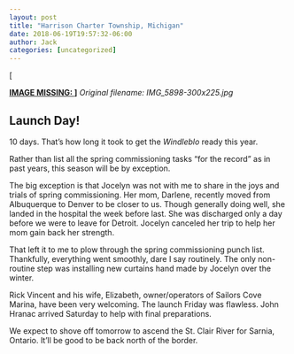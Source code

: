 ```yaml
---
layout: post
title: "Harrison Charter Township, Michigan"
date: 2018-06-19T19:57:32-06:00
author: Jack
categories: [uncategorized]
---
```


[<!-- IMAGE PLACEHOLDER
Original URL: http://windleblo.com/wp-content/uploads/2018/06/IMG_5898-300x225.jpg
Filename: IMG_5898-300x225.jpg
Date path: 2018/06/IMG_5898-300x225.jpg
Caption: ](/wp-content/uploads/2018/06/IMG_5898.jpg)
Instructions: Replace this comment with actual image upload
-->

**[IMAGE MISSING: ](/wp-content/uploads/2018/06/IMG_5898.jpg)]**
*Original filename: IMG_5898-300x225.jpg*

## Launch Day!

10 days. That’s how long it took to get the _Windleblo_ ready this year.

Rather than list all the spring commissioning tasks “for the record” as in past years, this season will be by exception.

The big exception is that Jocelyn was not with me to share in the joys and trials of spring commissioning. Her mom, Darlene, recently moved from Albuquerque to Denver to be closer to us. Though generally doing well, she landed in the hospital the week before last. She was discharged only a day before we were to leave for Detroit. Jocelyn canceled her trip to help her mom gain back her strength.

That left it to me to plow through the spring commissioning punch list. Thankfully, everything went smoothly, dare I say routinely. The only non-routine step was installing new curtains hand made by Jocelyn over the winter.

Rick Vincent and his wife, Elizabeth, owner/operators of Sailors Cove Marina, have been very welcoming. The launch Friday was flawless. John Hranac arrived Saturday to help with final preparations.

We expect to shove off tomorrow to ascend the St. Clair River for Sarnia, Ontario. It’ll be good to be back north of the border.